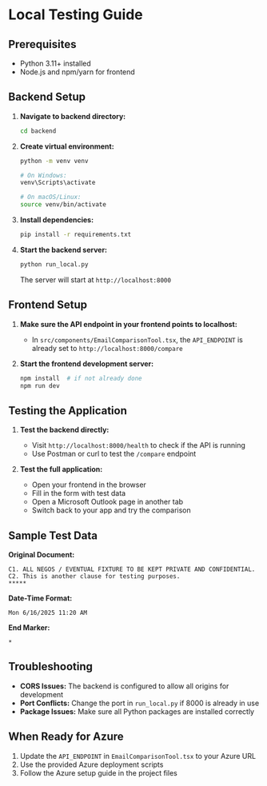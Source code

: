 
# Local Testing Guide

## Prerequisites
- Python 3.11+ installed
- Node.js and npm/yarn for frontend

## Backend Setup

1. **Navigate to backend directory:**
   ```bash
   cd backend
   ```

2. **Create virtual environment:**
   ```bash
   python -m venv venv
   
   # On Windows:
   venv\Scripts\activate
   
   # On macOS/Linux:
   source venv/bin/activate
   ```

3. **Install dependencies:**
   ```bash
   pip install -r requirements.txt
   ```

4. **Start the backend server:**
   ```bash
   python run_local.py
   ```

   The server will start at `http://localhost:8000`

## Frontend Setup

1. **Make sure the API endpoint in your frontend points to localhost:**
   - In `src/components/EmailComparisonTool.tsx`, the `API_ENDPOINT` is already set to `http://localhost:8000/compare`

2. **Start the frontend development server:**
   ```bash
   npm install  # if not already done
   npm run dev
   ```

## Testing the Application

1. **Test the backend directly:**
   - Visit `http://localhost:8000/health` to check if the API is running
   - Use Postman or curl to test the `/compare` endpoint

2. **Test the full application:**
   - Open your frontend in the browser
   - Fill in the form with test data
   - Open a Microsoft Outlook page in another tab
   - Switch back to your app and try the comparison

## Sample Test Data

**Original Document:**
```
C1. ALL NEGOS / EVENTUAL FIXTURE TO BE KEPT PRIVATE AND CONFIDENTIAL.
C2. This is another clause for testing purposes.
*****
```

**Date-Time Format:**
```
Mon 6/16/2025 11:20 AM
```

**End Marker:**
```
*
```

## Troubleshooting

- **CORS Issues:** The backend is configured to allow all origins for development
- **Port Conflicts:** Change the port in `run_local.py` if 8000 is already in use
- **Package Issues:** Make sure all Python packages are installed correctly

## When Ready for Azure

1. Update the `API_ENDPOINT` in `EmailComparisonTool.tsx` to your Azure URL
2. Use the provided Azure deployment scripts
3. Follow the Azure setup guide in the project files
